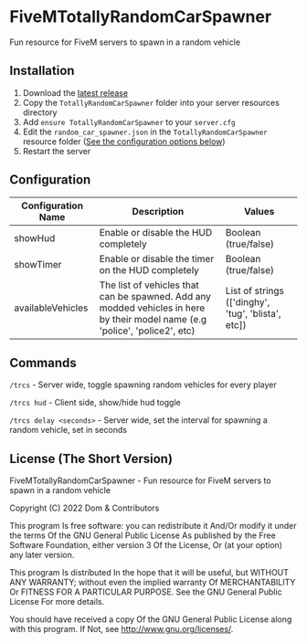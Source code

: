 # FiveMTotallyRandomCarSpawner
Fun resource for FiveM servers to spawn in a random vehicle

## Installation
1. Download the [latest release](https://github.com/KillerDom1123/FiveMTotallyRandomCarSpawner/releases)
2. Copy the `TotallyRandomCarSpawner` folder into your server resources directory
3. Add `ensure TotallyRandomCarSpawner` to your `server.cfg`
4. Edit the `random_car_spawner.json` in the `TotallyRandomCarSpawner` resource folder ([See the configuration options below](https://github.com/KillerDom1123/FiveMTotallyRandomCarSpawner#configuration))
5. Restart the server

## Configuration
| **Configuration Name** | **Description**                                                                                                              | **Values**                                         |
|------------------------|------------------------------------------------------------------------------------------------------------------------------|----------------------------------------------------|
| showHud                | Enable or disable the HUD completely                                                                                         | Boolean (true/false)                               |
| showTimer              | Enable or disable the timer on the HUD completely                                                                            | Boolean (true/false)                               |
| availableVehicles      | The list of vehicles that can be spawned. Add any modded vehicles in here by their model name (e.g 'police', 'police2', etc) | List of strings (['dinghy', 'tug', 'blista', etc]) |

## Commands
`/trcs` - Server wide, toggle spawning random vehicles for every player

`/trcs hud` - Client side, show/hide hud toggle

`/trcs delay <seconds>` - Server wide, set the interval for spawning a random vehicle, set in seconds

## License (The Short Version)
FiveMTotallyRandomCarSpawner - Fun resource for FiveM servers to spawn in a random vehicle

Copyright (C) 2022 Dom & Contributors

This program Is free software: you can redistribute it And/Or modify it under the terms Of the GNU General Public License As published by the Free Software Foundation, either version 3 Of the License, Or (at your option) any later version.

This program Is distributed In the hope that it will be useful, but WITHOUT ANY WARRANTY; without even the implied warranty Of MERCHANTABILITY Or FITNESS FOR A PARTICULAR PURPOSE. See the GNU General Public License For more details.

You should have received a copy Of the GNU General Public License along with this program. If Not, see http://www.gnu.org/licenses/.
